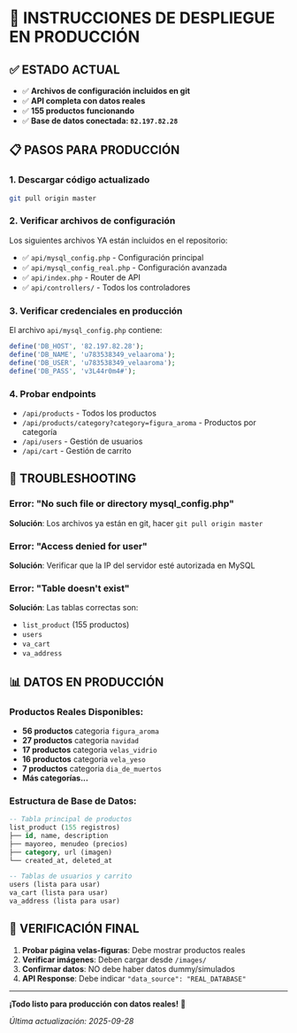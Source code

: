 # 🚀 INSTRUCCIONES DE DESPLIEGUE EN PRODUCCIÓN

## ✅ ESTADO ACTUAL
- ✅ **Archivos de configuración incluidos en git**
- ✅ **API completa con datos reales**
- ✅ **155 productos funcionando**
- ✅ **Base de datos conectada: `82.197.82.28`**

## 📋 PASOS PARA PRODUCCIÓN

### 1. **Descargar código actualizado**
```bash
git pull origin master
```

### 2. **Verificar archivos de configuración**
Los siguientes archivos YA están incluidos en el repositorio:
- ✅ `api/mysql_config.php` - Configuración principal
- ✅ `api/mysql_config_real.php` - Configuración avanzada
- ✅ `api/index.php` - Router de API
- ✅ `api/controllers/` - Todos los controladores

### 3. **Verificar credenciales en producción**
El archivo `api/mysql_config.php` contiene:
```php
define('DB_HOST', '82.197.82.28');
define('DB_NAME', 'u783538349_velaaroma');
define('DB_USER', 'u783538349_velaaroma');
define('DB_PASS', 'v3L44r0m4#');
```

### 4. **Probar endpoints**
- `/api/products` - Todos los productos
- `/api/products/category?category=figura_aroma` - Productos por categoría
- `/api/users` - Gestión de usuarios
- `/api/cart` - Gestión de carrito

## 🔧 TROUBLESHOOTING

### Error: "No such file or directory mysql_config.php"
**Solución**: Los archivos ya están en git, hacer `git pull origin master`

### Error: "Access denied for user"
**Solución**: Verificar que la IP del servidor esté autorizada en MySQL

### Error: "Table doesn't exist"
**Solución**: Las tablas correctas son:
- `list_product` (155 productos)
- `users` 
- `va_cart`
- `va_address`

## 📊 DATOS EN PRODUCCIÓN

### Productos Reales Disponibles:
- **56 productos** categoria `figura_aroma`
- **27 productos** categoria `navidad`
- **17 productos** categoria `velas_vidrio`
- **16 productos** categoria `vela_yeso`
- **7 productos** categoria `dia_de_muertos`
- **Más categorías...**

### Estructura de Base de Datos:
```sql
-- Tabla principal de productos
list_product (155 registros)
├── id, name, description
├── mayoreo, menudeo (precios)
├── category, url (imagen)
└── created_at, deleted_at

-- Tablas de usuarios y carrito
users (lista para usar)
va_cart (lista para usar) 
va_address (lista para usar)
```

## 🎯 VERIFICACIÓN FINAL

1. **Probar página velas-figuras**: Debe mostrar productos reales
2. **Verificar imágenes**: Deben cargar desde `/images/`
3. **Confirmar datos**: NO debe haber datos dummy/simulados
4. **API Response**: Debe indicar `"data_source": "REAL_DATABASE"`

---
**¡Todo listo para producción con datos reales!** 🚀

*Última actualización: 2025-09-28*